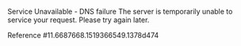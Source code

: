 Service Unavailable - DNS failure The server is temporarily unable to service your request. Please try again later.

Reference #11.6687668.1519366549.1378d474